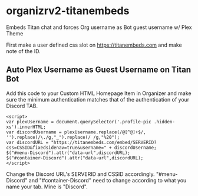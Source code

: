 # organizrv2-titanembeds
Embeds Titan chat and forces Org username as Bot guest username w/ Plex Theme

First make a user defined css slot on https://titanembeds.com and make note of the ID.

<h2>Auto Plex Username as Guest Username on Titan Bot</h2>

Add this code to your Custom HTML Homepage Item in Organizer and make sure the minimum authentication matches that of the authentication of your Discord TAB.

```
<script>
var plexUsername = document.querySelector('.profile-pic .hidden-xs').innerHTML;
var discordUsername = plexUsername.replace(/@[^@]+$/, '').replace(/\./g,"_").replace(/ /g,"%20");
var discordURL = "https://titanembeds.com/embed/SERVERID?css=CSSID&fixedsidenav=true&username=" + discordUsername;
$("#menu-Discord").attr("data-url",discordURL);
$("#container-Discord").attr("data-url",discordURL);
</script>
```

Change the Discord URL's SERVERID and CSSID accordingly.
"#menu-Discord" and "#container-Discord" need to change according to what you name your tab.  Mine is "Discord". 
